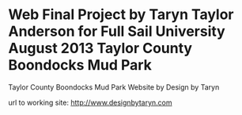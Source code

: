Web Final Project by Taryn Taylor Anderson for Full Sail University August 2013
Taylor County Boondocks Mud Park
=======

Taylor County Boondocks Mud Park Website
by Design by Taryn

url to working site: http://www.designbytaryn.com


